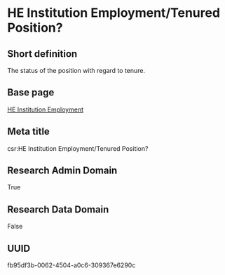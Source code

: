 # HE Institution Employment/Tenured Position?
## Short definition
The status of the position with regard to tenure.
## Base page
[HE Institution Employment](https://github.com/EuroCRIS/CASRAI-Dictionairies/blob/main/Objects/HE%20Institution%20Employment.md)
## Meta title
csr:HE Institution Employment/Tenured Position?
## Research Admin Domain
True
## Research Data Domain
False
## UUID
fb95df3b-0062-4504-a0c6-309367e6290c
